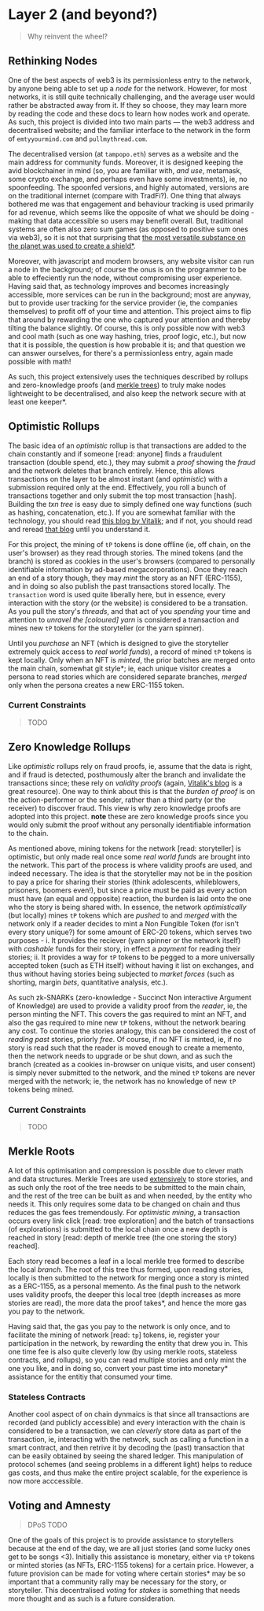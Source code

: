 # Layer 2 (and beyond?)
> Why reinvent the wheel?

## Rethinking Nodes

One of the best aspects of web3 is its permissionless entry to the network, by anyone being able to set up a *node* for the network. However, for most networks, it is still quite technically challenging, and the average user would rather be abstracted away from it. If they so choose, they may learn more by reading the code and these docs to learn how nodes work and operate. As such, this project is divided into two main parts — the web3 address and decentralised website; and the familiar interface to the network in the form of `emtyyourmind.com` and `pullmythread.com`. 

The decentralised version (at `tampopo.eth`) serves as a website and the main address for community funds. Moreover, it is designed keeping the avid blockchainer in mind (so, you are familiar with, *and use*, metamask, some crypto exchange, and perhaps even have some investments), ie, no spoonfeeding. The spoonfed versions, and highly automated, versions are on the traditional internet (compare with TradFi?). One thing that always bothered me was that engagement and behaviour tracking is used primarily for ad revenue, which seems like the opposite of what we should be doing - making that data accessible so users may benefit overall. But, traditional systems are often also zero sum games (as opposed to positive sum ones via web3), so it is not that surprising that [the most versatile substance on the planet was used to create a shield*](https://youtu.be/hI9GyhX7yHM?t=266).

Moreover, with javascript and modern browsers, any website visitor can run a node in the background; of course the onus is on the programmer to be able to effeciently run the node, without compromising user experience. Having said that, as technology improves and becomes increasingly accessible, more services can be run in the background; most are anyway, but to provide user tracking for the service provider (ie, the companies themselves) to profit off of your time and attention. This project aims to flip that around by rewarding the one who captured your attention and thereby tilting the balance slightly. Of course, this is only possible now with web3 and cool math (such as one way hashing, tries, proof logic, etc.), but now that it is possible, the question is how probable it is; and that question we can answer ourselves, for there's a permissionless entry, again made possible with math!

As such, this project extensively uses the techniques described by rollups and zero-knowledge proofs (and [merkle trees]()) to truly make nodes lightweight to be decentralised, and also keep the network secure with at least one keeper*.


## Optimistic Rollups

The basic idea of an *optimistic* rollup is that transactions are added to the chain constantly and if someone [read: anyone] finds a fraudulent transaction (double spend, etc.), they may submit a *proof* showing the *fraud* and the network deletes that branch entirely. Hence, this allows transactions on the layer to be almost instant (and *optimistic*) with a submission required only at the end. Effectively, you roll a bunch of transactions together and only submit the top most transaction [hash]. Building the *txn tree* is easy due to simply defined one way functions (such as hashing, concatenation, etc.). If you are somewhat familiar with the technology, you should read [this blog by Vitalik](https://vitalik.ca/general/2021/01/05/rollup.html); and if not, you should read and reread [that blog](https://vitalik.ca/general/2021/01/05/rollup.html) until you understand it.

For this project, the mining of `tP` tokens is done offline (ie, off chain, on the user's browser) as they read through stories. The mined tokens (and the branch) is stored as cookies in the user's browsers (compared to personally identifiable information by ad-based megacorporations). Once they reach an end of a story though, they may *mint* the story as an NFT (ERC-1155), and in doing so also publish the past transactions stored locally. The `transaction` word is used quite liberally here, but in essence, every interaction with the story (or the website) is considered to be a transation. As you pull the story's *threads*, and that act of you *spending* your time and attention to *unravel the [coloured] yarn* is considered a transaction and mines new `tP` tokens for the storyteller (or the yarn spinner).

Until you *purchase* an NFT (which is designed to give the storyteller extremely quick access to *real world funds*), a record of mined `tP` tokens is kept locally. Only when an NFT is *minted*, the prior batches are merged onto the main chain, somewhat git style*; ie, each unique visitor creates a persona to read stories which are considered separate branches, *merged* only when the persona creates a new ERC-1155 token.

### Current Constraints
> TODO


## Zero Knowledge Rollups

Like *optimistic* rollups rely on fraud proofs, ie, assume that the data is right, and if fraud is detected, posthumously alter the branch and invalidate the transactions since; these rely on *validity proofs* (again, [Vitalik's blog](https://vitalik.ca/general/2021/01/05/rollup.html) is a great resource). One way to think about this is that the *burden of proof* is on the action-performer or the sender, rather than a third party (or the receiver) to discover fraud. This view is why zero knowledge proofs are adopted into this project. **note** these are zero knowledge proofs since you would only submit the proof without any personally identifiable information to the chain.

As mentioned above, mining tokens for the network [read: storyteller] is optimistic, but only made real once some *real world funds* are brought into the network. This part of the process is where validity proofs are used, and indeed necessary. The idea is that the storyteller may not be in the position to pay a price for sharing their stories (think adolescents, whileblowers, prisoners, boomers even!), but since a price must be paid as every action must have (an equal and opposite) reaction, the burden is laid onto the one who the story is being shared with. In essence, the network *optimistically* (but locally) mines `tP` tokens which are *pushed* to and *merged* with the network only if a reader decides to mint a Non Fungible Token (for isn't every story unique?) for some amount of ERC-20 tokens, which serves two purposes - i. It provides the reciever (yarn spinner or the network itself) with *cashable* funds for their story, in effect a *payment* for reading their stories; ii. It provides a way for `tP` tokens to be pegged to a more universally accepted token (such as ETH itself) without having it list on exchanges, and thus without having stories being subjected to *market forces* (such as shorting, margin *bets*, quantitative analysis, etc.).

As such zk-SNARKs (zero-knowledge - Succinct Non interactive Argument of Knowledge) are used to provide a validity proof from the *reader*, ie, the person minting the NFT. This covers the gas required to mint an NFT, and also the gas required to mine new `tP` tokens, without the network bearing any cost. To continue the stories analogy, this can be considered the cost of *reading past* stories, priorly *free*. Of course, if no NFT is minted, ie, if no story is read such that the reader is moved enough to create a memento, then the network needs to upgrade or be shut down, and as such the branch (created as a cookies in-browser on unique visits, and user consent) is simply never submitted to the network, and the mined `tP` tokens are never merged with the network; ie, the network has no knowledge of new `tP` tokens being mined.

### Current Constraints
> TODO


## Merkle Roots

A lot of this optimisation and compression is possible due to clever math and data structures. Merkle Trees are used [extensively]() to store stories, and as such only the root of the tree needs to be submitted to the main chain, and the rest of the tree can be built as and when needed, by the entity who needs it. This only requires some data to be changed on chain and thus reduces the gas fees tremendously. For *optimistic mining*, a transaction occurs every link click [read: tree exploration] and the batch of transactions (of explorations) is submitted to the local chain once a new depth is reached in story [read: depth of merkle tree (the one storing the story) reached].

Each story read becomes a leaf in a local merkle tree formed to describe the local *branch*. The root of this tree thus formed, upon reading stories, locally is then submitted to the network for merging once a story is minted as a ERC-1155, as a personal memento. As the final push to the network uses validity proofs, the deeper this local tree (depth increases as more stories are read), the more data the proof takes*, and hence the more gas you pay to the network.

Having said that, the gas you pay to the network is only once, and to facilitate the mining of network [read: `tp`] tokens, ie, register your participation in the network, by rewarding the entity that drew you in. This one time fee is also quite cleverly low (by using merkle roots, stateless contracts, and rollups), so you can read multiple stories and only mint the one you like, and in doing so, convert your past time into monetary* assistance for the entitiy that consumed your time.

### Stateless Contracts

Another cool aspect of on chain dynmaics is that since all transactions are recorded (and publicly accessible) and every interaction with the chain is considered to be a transaction, we can *cleverly* store data as part of the transaction, ie, interacting with the network, such as calling a function in a smart contract, and then retrive it by decoding the (past) transaction that can be easily obtained by seeing the shared ledger. This manipulation of protocol schemes (and seeing problems in a different light) helps to reduce gas costs, and thus make the entire project scalable, for the experience is now more acccessible.

## Voting and Amnesty
> DPoS TODO

One of the goals of this project is to provide assistance to storytellers because at the end of the day, we are all just stories (and some lucky ones get to be songs <3). Initially this assistance is monetary, either via `tP` tokens or minted stories (as NFTs, ERC-1155 tokens) for a certain price. However, a future provision can be made for voting where certain stories* may be so important that a community rally may be necessary for the story, or storyteller. This decentralised *voting* for *stakes* is something that needs more thought and as such is a future consideration.